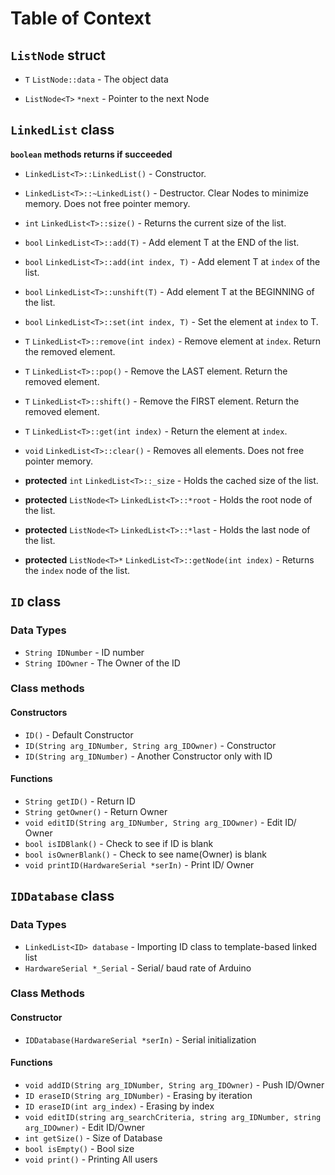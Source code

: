 # **Table of Context**

## `ListNode` struct

- `T` `ListNode::data` - The object data

- `ListNode<T>` `*next` - Pointer to the next Node

## `LinkedList` class

**`boolean` methods returns if succeeded**

- `LinkedList<T>::LinkedList()` - Constructor.

- `LinkedList<T>::~LinkedList()` - Destructor. Clear Nodes to minimize memory. Does not free pointer memory.

- `int` `LinkedList<T>::size()` - Returns the current size of the list.

- `bool` `LinkedList<T>::add(T)` - Add element T at the END of the list.

- `bool` `LinkedList<T>::add(int index, T)` - Add element T at `index` of the list.

- `bool` `LinkedList<T>::unshift(T)` - Add element T at the BEGINNING of the list.

- `bool` `LinkedList<T>::set(int index, T)` - Set the element at `index` to T.

- `T` `LinkedList<T>::remove(int index)` - Remove element at `index`. Return the removed element.

- `T` `LinkedList<T>::pop()` - Remove the LAST element. Return the removed element.

- `T` `LinkedList<T>::shift()` - Remove the FIRST element. Return the removed element.

- `T` `LinkedList<T>::get(int index)` - Return the element at `index`.

- `void` `LinkedList<T>::clear()` - Removes all elements. Does not free pointer memory.

- **protected** `int` `LinkedList<T>::_size` - Holds the cached size of the list.

- **protected** `ListNode<T>` `LinkedList<T>::*root` - Holds the root node of the list.

- **protected** `ListNode<T>` `LinkedList<T>::*last` - Holds the last node of the list.

- **protected** `ListNode<T>*` `LinkedList<T>::getNode(int index)` - Returns the `index` node of the list.

## `ID` class

### Data Types
- `String IDNumber` - ID number
- `String IDOwner`  - The Owner of the ID

### Class methods

#### Constructors
- `ID()` 										- Default Constructor
- `ID(String arg_IDNumber, String arg_IDOwner)` - Constructor
- `ID(String arg_IDNumber)` 					- Another Constructor only with ID 

#### Functions
- `String getID()`											- Return ID
- `String getOwner()`										- Return Owner
- `void editID(String arg_IDNumber, String arg_IDOwner)`	- Edit ID/ Owner
- `bool isIDBlank()`										- Check to see if ID is blank
- `bool isOwnerBlank()`										- Check to see name(Owner) is blank
- `void printID(HardwareSerial *serIn)` 					- Print ID/ Owner 
				
	
## `IDDatabase` class

### Data Types
- `LinkedList<ID> database` - Importing ID class to template-based linked list
- `HardwareSerial *_Serial` - Serial/ baud rate of Arduino

### Class Methods

#### Constructor
- `IDDatabase(HardwareSerial *serIn)` 					- Serial initialization

#### Functions	
- `void addID(String arg_IDNumber, String arg_IDOwner)` 							- Push ID/Owner
- `ID eraseID(String arg_IDNumber)` 												- Erasing by iteration 
- `ID eraseID(int arg_index)`														- Erasing by index
- `void editID(string arg_searchCriteria, string arg_IDNumber, string arg_IDOwner)` - Edit ID/Owner
- `int getSize()`																	- Size of Database
- `bool isEmpty()`																	- Bool size
- `void print()` 																  	- Printing All users
		
		
		
		
		
		
		
		
		
		
		
		
		
		
		
		
		
		
		
		
		
		
		
